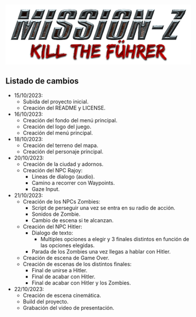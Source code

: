 <p align="center">
  <img src="https://github.com/Omitg24/Mission-Z/blob/main/Proyecto/Assets/Resources/Images/Designs/Logo.png?raw=true">
</p>

## Listado de cambios

* 15/10/2023:
  * Subida del proyecto inicial.
  * Creación del README y LICENSE.
* 16/10/2023:
  * Creación del fondo del menú principal.
  * Creación del logo del juego.
  * Creación del menú principal.
* 18/10/2023:
  * Creación del terreno del mapa.
  * Creación del personaje principal.
* 20/10/2023:
  * Creación de la ciudad y adornos.
  * Creación del NPC Rajoy:
    * Lineas de dialogo (audio).
    * Camino a recorrer con Waypoints.
    * Gaze Input.
* 21/10/2023:
  * Creación de los NPCs Zombies:
    * Script de perseguir una vez se entra en su radio de acción.
    * Sonidos de Zombie.
    * Cambio de escena si te alcanzan.
  * Creación del NPC Hitler:
    * Dialogo de texto:
      * Multiples opciones a elegir y 3 finales distintos en función de las opciones elegidas.
    * Parada de los Zombies una vez llegas a hablar con Hitler.
  * Creación de escena de Game Over.
  * Creación de escenas de los distintos finales:
    * Final de unirse a Hitler.
    * Final de acabar con Hitler.
    * Final de acabar con Hitler y los Zombies.
* 22/10/2023:
  * Creación de escena cinemática.
  * Build del proyecto.
  * Grabación del video de presentación.
  
